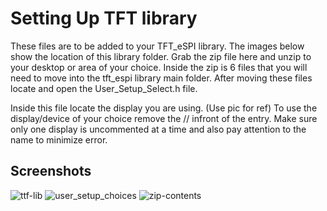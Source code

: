 # Setting Up TFT library

These files are to be added to your TFT_eSPI library. The images below show the location of this library folder. Grab the zip file here and unzip to your desktop or area of your choice. Inside the zip is 6 files that you will need to move into the tft_espi library main folder. After moving these files locate and open the User_Setup_Select.h file.

Inside this file locate the display you are using. (Use pic for ref)
To use the display/device of your choice remove the // infront of the entry. Make sure only one display is uncommented at a time and also pay attention to the name to minimize error.



## Screenshots

![ttf-lib](https://via.placeholder.com/468x300?text=App+Screenshot+Here)
![user_setup_choices](https://via.placeholder.com/468x300?text=App+Screenshot+Here)
![zip-contents](https://via.placeholder.com/468x300?text=App+Screenshot+Here)
